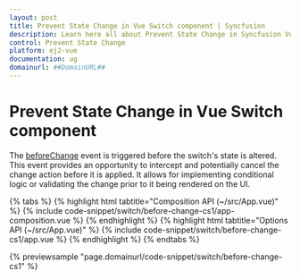 ```yaml
---
layout: post
title: Prevent State Change in Vue Switch component | Syncfusion
description: Learn here all about Prevent State Change in Syncfusion Vue Switch component of Syncfusion Essential JS 2 and more.
control: Prevent State Change 
platform: ej2-vue
documentation: ug
domainurl: ##DomainURL##
---
```


# Prevent State Change in Vue Switch component

The [beforeChange](https://ej2.syncfusion.com/vue/documentation/api/switch/#beforechange) event is triggered before the switch's state is altered. This event provides an opportunity to intercept and potentially cancel the change action before it is applied. It allows for implementing conditional logic or validating the change prior to it being rendered on the UI.

{% tabs %}
{% highlight html tabtitle="Composition API (~/src/App.vue)" %}
{% include code-snippet/switch/before-change-cs1/app-composition.vue %}
{% endhighlight %}
{% highlight html tabtitle="Options API (~/src/App.vue)" %}
{% include code-snippet/switch/before-change-cs1/app.vue %}
{% endhighlight %}
{% endtabs %}
        
{% previewsample "page.domainurl/code-snippet/switch/before-change-cs1" %}